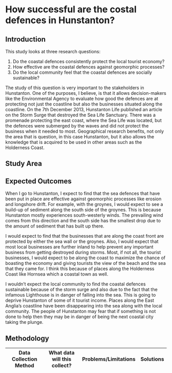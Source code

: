 # How successful are the costal defences in Hunstanton?

## Introduction
This study looks at three research questions:
  1.  Do the coastal defences consistently protect the local tourist economy?
  2.	How effective are the coastal defences against geomorphic processes?
  3.	Do the local community feel that the coastal defences are socially sustainable?
  
The study of this question is very important to the stakeholders in Hunstanton. One of the purposes, I believe, is that it allows decision-makers like the Environmental Agency to evaluate how good the defences are at protecting not just the coastline but also the businesses situated along the coastline. On the 7th December 2013, Hunstanton Life published an article on the Storm Surge that destroyed the Sea Life Sanctuary. There was a promenade protecting the east coast, where the Sea Life was located, but the defences were submerged by the waves and did not protect the business when it needed to most. Geographical research benefits, not only the area that is question, in this case Hunstanton, but it also allows the knowledge that is acquired to be used in other areas such as the Holderness Coast.

## Study Area


## Expected Outcomes
When I go to Hunstanton, I expect to find that the sea defences that have been put in place are effective against geomorphic processes like erosion and longshore drift. For example, with the groynes, I would expect to see a build-up of sediment along the south side of the groynes. This is because Hunstanton mostly experiences south-westerly winds. The prevailing wind comes from this direction and the south side has the smallest drop due to the amount of sediment that has built up there. 

I would expect to find that the businesses that are along the coast front are protected by either the sea wall or the groynes. Also, I would expect that most local businesses are further inland to help prevent any important business from getting destroyed during storms. Most, if not all, the tourist businesses, I would expect to be along the coast to maximize the chance of boasting the economy and giving tourists the view of the beach and the sea that they came for. I think this because of places along the Holderness Coast like Hornsea which a coastal town as well. 

I wouldn’t expect the local community to find the coastal defences sustainable because of the storm surge and also due to the fact that the infamous Lighthouse is in danger of falling into the sea. This is going to deprive Hunstanton of some of it tourist income. Places along the East Anglia’s coastline have been disappearing into the sea along with the local community. The people of Hunstanton may fear that if something is not done to help then they may be in danger of being the next coastal city taking the plunge. 


## Methodology
|Data Collection Method|What data will this collect?|Problems/Limitations|Solutions|
|----------------------|----------------------------|--------------------|---------|

